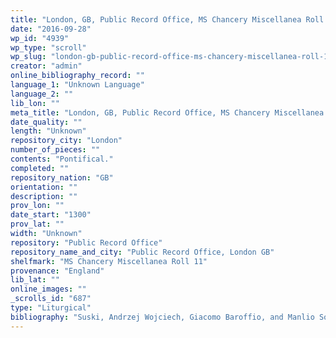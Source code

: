 ```yaml
---
title: "London, GB, Public Record Office, MS Chancery Miscellanea Roll 11"
date: "2016-09-28"
wp_id: "4939"
wp_type: "scroll"
wp_slug: "london-gb-public-record-office-ms-chancery-miscellanea-roll-11"
creator: "admin"
online_bibliography_record: ""
language_1: "Unknown Language"
language_2: ""
lib_lon: ""
meta_title: "London, GB, Public Record Office, MS Chancery Miscellanea Roll 11"
date_quality: ""
length: "Unknown"
repository_city: "London"
number_of_pieces: ""
contents: "Pontifical."
completed: ""
repository_nation: "GB"
orientation: ""
description: ""
prov_lon: ""
date_start: "1300"
prov_lat: ""
width: "Unknown"
repository: "Public Record Office"
repository_name_and_city: "Public Record Office, London GB"
shelfmark: "MS Chancery Miscellanea Roll 11"
provenance: "England"
lib_lat: ""
online_images: ""
_scrolls_id: "687"
type: "Liturgical"
bibliography: "Suski, Andrzej Wojciech, Giacomo Baroffio, and Manlio Sodi. “Rotoli Liturgici Medievali (Secoli VII-XV). Censimento E Bibliografia.” Revista Liturgica 101, no. 3 (2014): 603–21."
---
```



